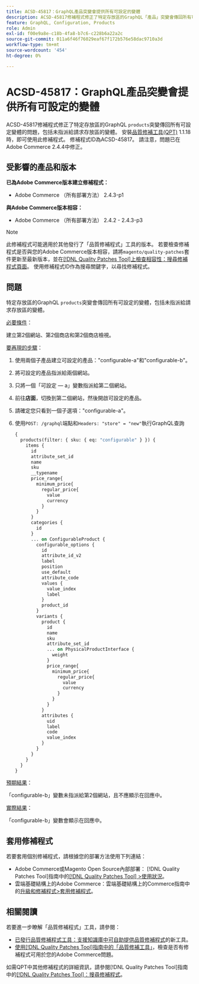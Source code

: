 ```yaml
---
title: ACSD-45817：GraphQL產品突變會提供所有可設定的變體
description: ACSD-45817修補程式修正了特定存放區的GraphQL「產品」突變會傳回所有可設定變體的問題，包括未指派給請求存放區的變體。 安裝[Quality Patches Tool (QPT)](https://experienceleague.adobe.com/en/docs/commerce-operations/tools/quality-patches-tool/quality-patches-tool-to-self-serve-quality-patches) 1.1.18後，即可使用此修補程式。 修補程式ID為ACSD-45817。 請注意，問題已在Adobe Commerce 2.4.4中修正。
feature: GraphQL, Configuration, Products
role: Admin
exl-id: f00e9a8e-c18b-4fa8-b7c6-c228b6a22a2c
source-git-commit: 011a6f46f76029eaf67f172b576e58dac9710a3d
workflow-type: tm+mt
source-wordcount: '454'
ht-degree: 0%

---
```


# ACSD-45817：GraphQL產品突變會提供所有可設定的變體

ACSD-45817修補程式修正了特定存放區的GraphQL `products`突變傳回所有可設定變體的問題，包括未指派給請求存放區的變體。 安裝[品質修補工具(QPT)](https://experienceleague.adobe.com/en/docs/commerce-operations/tools/quality-patches-tool/quality-patches-tool-to-self-serve-quality-patches) 1.1.18時，即可使用此修補程式。 修補程式ID為ACSD-45817。 請注意，問題已在Adobe Commerce 2.4.4中修正。

## 受影響的產品和版本

**已為Adobe Commerce版本建立修補程式：**

* Adobe Commerce （所有部署方法） 2.4.3-p1

**與Adobe Commerce版本相容：**

* Adobe Commerce （所有部署方法） 2.4.2 - 2.4.3-p3

>[!NOTE]
>
>此修補程式可能適用於其他發行了「品質修補程式」工具的版本。 若要檢查修補程式是否與您的Adobe Commerce版本相容，請將`magento/quality-patches`套件更新至最新版本，並在[[!DNL Quality Patches Tool]上檢查相容性：搜尋修補程式頁面](https://experienceleague.adobe.com/en/docs/commerce-operations/tools/quality-patches-tool/quality-patches-tool-to-self-serve-quality-patches)。 使用修補程式ID作為搜尋關鍵字，以尋找修補程式。

## 問題

特定存放區的GraphQL `products`突變會傳回所有可設定的變體，包括未指派給請求存放區的變體。

<u>必要條件</u>：

建立第2個網站、第2個商店和第2個商店檢視。

<u>要再現的步驟</u>：

1. 使用兩個子產品建立可設定的產品：&quot;configurable-a&quot;和&quot;configurable-b&quot;。
1. 將可設定的產品指派給兩個網站。
1. 只將一個「可設定 — a」變數指派給第二個網站。
1. 前往&#x200B;**店面**，切換到第二個網站，然後開啟可設定的產品。
1. 請確定您只看到一個子選項：&quot;configurable-a&quot;。
1. 使用`POST: /graphql`端點和`Headers: "store" = "new"`執行GraphQL查詢

   ```GraphQL
   {
     products(filter: { sku: { eq: "configurable" } }) {
       items {
         id
         attribute_set_id
         name
         sku
         __typename
         price_range{
           minimum_price{
             regular_price{
               value
               currency
             }
           }
         }
         categories {
           id
         }
         ... on ConfigurableProduct {
           configurable_options {
             id
             attribute_id_v2
             label
             position
             use_default
             attribute_code
             values {
               value_index
               label
             }
             product_id
           }
           variants {
             product {
               id
               name
               sku
               attribute_set_id
               ... on PhysicalProductInterface {
                 weight
               }
               price_range{
                 minimum_price{
                   regular_price{
                     value
                     currency
                   }
                 }
               }
             }
             attributes {
               uid
               label
               code
               value_index
             }
           }
         }
       }
     }
   }
   ```

<u>預期結果</u>：

「configurable-b」變數未指派給第2個網站，且不應顯示在回應中。

<u>實際結果</u>：

「configurable-b」變數會顯示在回應中。

## 套用修補程式

若要套用個別修補程式，請根據您的部署方法使用下列連結：

* Adobe Commerce或Magento Open Source內部部署： [!DNL Quality Patches Tool]指南中的[[!DNL Quality Patches Tool] >使用狀況](/help/tools/quality-patches-tool/usage.md)。
* 雲端基礎結構上的Adobe Commerce：雲端基礎結構上的Commerce指南中的[升級和修補程式>套用修補程式](https://experienceleague.adobe.com/docs/commerce-cloud-service/user-guide/develop/upgrade/apply-patches.html)。

## 相關閱讀

若要進一步瞭解「品質修補程式」工具，請參閱：

* [已發行品質修補程式工具：支援知識庫中可自助提供品質修補程式](https://experienceleague.adobe.com/en/docs/commerce-operations/tools/quality-patches-tool/quality-patches-tool-to-self-serve-quality-patches)的新工具。
* [使用[!DNL Quality Patches Tool]指南中的「品質修補工具」](/help/tools/quality-patches-tool/patches-available-in-qpt/check-patch-for-magento-issue-with-magento-quality-patches.md)，檢查是否有修補程式可用於您的Adobe Commerce問題。

如需QPT中其他修補程式的詳細資訊，請參閱[!DNL Quality Patches Tool]指南中的[[!DNL Quality Patches Tool]：搜尋修補程式](https://experienceleague.adobe.com/tools/commerce-quality-patches/index.html)。

